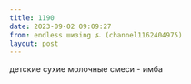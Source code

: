 ```yaml
---
title: 1190
date: 2023-09-02 09:09:27
from: endless шизing ⍼ (channel1162404975)
layout: post
---
```


детские сухие молочные смеси - имба
